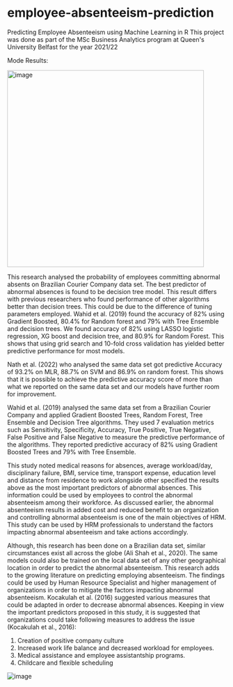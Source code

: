 # employee-absenteeism-prediction
Predicting Employee Absenteeism using Machine Learning in R
This project was done as part of the MSc Business Analytics program at Queen's University Belfast for the year 2021/22


Mode Results:

<img width="452" alt="image" src="https://user-images.githubusercontent.com/113776928/190857923-006df6ef-3f8b-4cff-abff-8557730909cc.png">



This research analysed the probability of employees committing abnormal absents on Brazilian Courier Company data set. The best predictor of abnormal absences is found to be decision tree model. This result differs with previous researchers who found performance of other algorithms better than decision trees. This could be due to the difference of tuning parameters employed. Wahid et al. (2019) found the accuracy of 82% using Gradient Boosted, 80.4% for Random forest and 79% with Tree Ensemble and decision trees.  We found accuracy of 82% using LASSO logistic regression, XG boost and decision tree, and 80.9% for Random Forest. This shows that using grid search and 10-fold cross validation has yielded better predictive performance for most models. 

Nath et al. (2022) who analysed the same data set got predictive Accuracy of 93.2% on MLR, 88.7% on SVM and 86.9% on random forest. This shows that it is possible to achieve the predictive accuracy score of more than what we reported on the same data set and our models have further room for improvement. 


Wahid et al. (2019) analysed the same data set from a Brazilian Courier Company and applied Gradient Boosted Trees, Random Forest, Tree Ensemble and Decision Tree algorithms. They used 7 evaluation metrics such as Sensitivity, Specificity, Accuracy, True Positive, True Negative, False Positive and False Negative to measure the predictive performance of the algorithms. They reported predictive accuracy of 82% using Gradient Boosted Trees and 79% with Tree Ensemble. 

This study noted medical reasons for absences, average workload/day, disciplinary failure, BMI, service time, transport expense, education level and distance from residence to work alongside other specified the results above as the most important predictors of abnormal absences. This information could be used by employees to control the abnormal absenteeism among their workforce. As discussed earlier, the abnormal absenteeism results in added cost and reduced benefit to an organization and controlling abnormal absenteeism is one of the main objectives of HRM. This study can be used by HRM professionals to understand the factors impacting abnormal absenteeism and take actions accordingly. 

Although, this research has been done on a Brazilian data set, similar circumstances exist all across the globe (Ali Shah et al., 2020). The same models could also be trained on the local data set of any other geographical location in order to predict the abnormal absenteeism. This research adds to the growing literature on predicting employing absenteeism. The findings could be used by Human Resource Specialist and higher management of organizations in order to mitigate the factors impacting abnormal absenteeism. Kocakulah et al. (2016) suggested various measures that could be adapted in order to decrease abnormal absences. Keeping in view the important predictors proposed in this study, it is suggested that organizations could take following measures to address the issue (Kocakulah et al., 2016):

1.	Creation of positive company culture
2.	Increased work life balance and decreased workload for employees. 
3.	Medical assistance and employee assistantship programs.
4.	Childcare and flexible scheduling

![image](https://user-images.githubusercontent.com/113776928/190857636-a28bc030-460b-4b42-a293-389d84f8506d.png)
